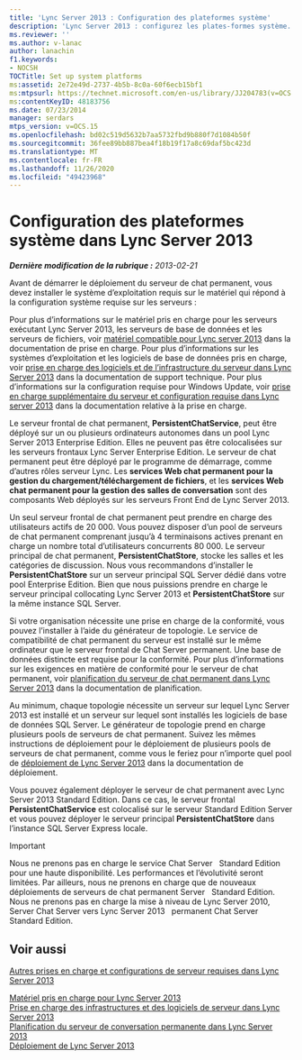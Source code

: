 ```yaml
---
title: 'Lync Server 2013 : Configuration des plateformes système'
description: 'Lync Server 2013 : configurez les plates-formes système.'
ms.reviewer: ''
ms.author: v-lanac
author: lanachin
f1.keywords:
- NOCSH
TOCTitle: Set up system platforms
ms:assetid: 2e72e49d-2737-4b5b-8c0a-60f6ecb15bf1
ms:mtpsurl: https://technet.microsoft.com/en-us/library/JJ204783(v=OCS.15)
ms:contentKeyID: 48183756
ms.date: 07/23/2014
manager: serdars
mtps_version: v=OCS.15
ms.openlocfilehash: bd02c519d5632b7aa5732fbd9b880f7d1084b50f
ms.sourcegitcommit: 36fee89bb887bea4f18b19f17a8c69daf5bc423d
ms.translationtype: MT
ms.contentlocale: fr-FR
ms.lasthandoff: 11/26/2020
ms.locfileid: "49423968"
---
```

# <a name="set-up-system-platforms-in-lync-server-2013"></a>Configuration des plateformes système dans Lync Server 2013

<div data-xmlns="http://www.w3.org/1999/xhtml">

<div class="topic" data-xmlns="http://www.w3.org/1999/xhtml" data-msxsl="urn:schemas-microsoft-com:xslt" data-cs="https://msdn.microsoft.com/">

<div data-asp="https://msdn2.microsoft.com/asp">



</div>

<div id="mainSection">

<div id="mainBody">

<span> </span>

_**Dernière modification de la rubrique :** 2013-02-21_

Avant de démarrer le déploiement du serveur de chat permanent, vous devez installer le système d’exploitation requis sur le matériel qui répond à la configuration système requise sur les serveurs :

Pour plus d’informations sur le matériel pris en charge pour les serveurs exécutant Lync Server 2013, les serveurs de base de données et les serveurs de fichiers, voir [matériel compatible pour Lync server 2013](lync-server-2013-supported-hardware.md) dans la documentation de prise en charge. Pour plus d’informations sur les systèmes d’exploitation et les logiciels de base de données pris en charge, voir [prise en charge des logiciels et de l’infrastructure du serveur dans Lync Server 2013](lync-server-2013-server-software-and-infrastructure-support.md) dans la documentation de support technique. Pour plus d’informations sur la configuration requise pour Windows Update, voir [prise en charge supplémentaire du serveur et configuration requise dans Lync server 2013](lync-server-2013-additional-server-support-and-requirements.md) dans la documentation relative à la prise en charge.

Le serveur frontal de chat permanent, **PersistentChatService**, peut être déployé sur un ou plusieurs ordinateurs autonomes dans un pool Lync Server 2013 Enterprise Edition. Elles ne peuvent pas être colocalisées sur les serveurs frontaux Lync Server Enterprise Edition. Le serveur de chat permanent peut être déployé par le programme de démarrage, comme d’autres rôles serveur Lync. Les **services Web chat permanent pour la gestion du chargement/téléchargement de fichiers**, et les **services Web chat permanent pour la gestion des salles de conversation** sont des composants Web déployés sur les serveurs Front End de Lync Server 2013.

Un seul serveur frontal de chat permanent peut prendre en charge des utilisateurs actifs de 20 000. Vous pouvez disposer d’un pool de serveurs de chat permanent comprenant jusqu’à 4 terminaisons actives prenant en charge un nombre total d’utilisateurs concurrents 80 000. Le serveur principal de chat permanent, **PersistentChatStore**, stocke les salles et les catégories de discussion. Nous vous recommandons d’installer le **PersistentChatStore** sur un serveur principal SQL Server dédié dans votre pool Enterprise Edition. Bien que nous puissions prendre en charge le serveur principal collocating Lync Server 2013 et **PersistentChatStore** sur la même instance SQL Server.

Si votre organisation nécessite une prise en charge de la conformité, vous pouvez l’installer à l’aide du générateur de topologie. Le service de compatibilité de chat permanent du serveur est installé sur le même ordinateur que le serveur frontal de Chat Server permanent. Une base de données distincte est requise pour la conformité. Pour plus d’informations sur les exigences en matière de conformité pour le serveur de chat permanent, voir [planification du serveur de chat permanent dans Lync Server 2013](lync-server-2013-planning-for-persistent-chat-server.md) dans la documentation de planification.

Au minimum, chaque topologie nécessite un serveur sur lequel Lync Server 2013 est installé et un serveur sur lequel sont installés les logiciels de base de données SQL Server. Le générateur de topologie prend en charge plusieurs pools de serveurs de chat permanent. Suivez les mêmes instructions de déploiement pour le déploiement de plusieurs pools de serveurs de chat permanent, comme vous le feriez pour n’importe quel pool de [déploiement de Lync Server 2013](lync-server-2013-deploying-lync-server.md) dans la documentation de déploiement.

Vous pouvez également déployer le serveur de chat permanent avec Lync Server 2013 Standard Edition. Dans ce cas, le serveur frontal **PersistentChatService** est colocalisé sur le serveur Standard Edition Server et vous pouvez déployer le serveur principal **PersistentChatStore** dans l’instance SQL Server Express locale.

<div>


> [!IMPORTANT]  
> Nous ne prenons pas en charge le service Chat Server &nbsp; Standard Edition pour une haute disponibilité. Les performances et l’évolutivité seront limitées. Par ailleurs, nous ne prenons en charge que de nouveaux déploiements de serveurs de chat permanent Server &nbsp; Standard Edition. Nous ne prenons pas en charge la mise à niveau de Lync Server 2010, Server Chat Server vers Lync Server 2013 &nbsp; permanent Chat Server &nbsp; Standard Edition.



</div>

<div>

## <a name="see-also"></a>Voir aussi


[Autres prises en charge et configurations de serveur requises dans Lync Server 2013](lync-server-2013-additional-server-support-and-requirements.md)  


[Matériel pris en charge pour Lync Server 2013](lync-server-2013-supported-hardware.md)  
[Prise en charge des infrastructures et des logiciels de serveur dans Lync Server 2013](lync-server-2013-server-software-and-infrastructure-support.md)  
[Planification du serveur de conversation permanente dans Lync Server 2013](lync-server-2013-planning-for-persistent-chat-server.md)  
[Déploiement de Lync Server 2013](lync-server-2013-deploying-lync-server.md)  
  

</div>

</div>

<span> </span>

</div>

</div>

</div>

